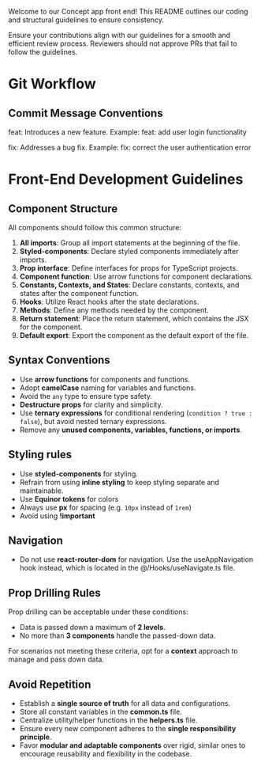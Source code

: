 

Welcome to our Concept app front end! This README outlines our coding and structural guidelines to ensure consistency.


Ensure your contributions align with our guidelines for a smooth and efficient review process. Reviewers should not approve PRs that fail to follow the guidelines. 

# Git Workflow
## Commit Message Conventions

feat: Introduces a new feature.
Example: feat: add user login functionality

fix: Addresses a bug fix.
Example: fix: correct the user authentication error

# Front-End Development Guidelines

## Component Structure

All components should follow this common structure:

1. **All imports**: Group all import statements at the beginning of the file.
2. **Styled-components**: Declare styled components immediately after imports.
3. **Prop interface**: Define interfaces for props for TypeScript projects.
4. **Component function**: Use arrow functions for component declarations.
5. **Constants, Contexts, and States**: Declare constants, contexts, and states after the component function.
6. **Hooks**: Utilize React hooks after the state declarations.
7. **Methods**: Define any methods needed by the component.
8. **Return statement**: Place the return statement, which contains the JSX for the component.
9. **Default export**: Export the component as the default export of the file.

## Syntax Conventions

- Use **arrow functions** for components and functions.
- Adopt **camelCase** naming for variables and functions.
- Avoid the `any` type to ensure type safety.
- **Destructure props** for clarity and simplicity.
- Use **ternary expressions** for conditional rendering (`condition ? true : false`), but avoid nested ternary expressions.
- Remove any **unused components, variables, functions, or imports**.

## Styling rules
- Use **styled-components** for styling.
- Refrain from using **inline styling** to keep styling separate and maintainable.
- Use **Equinor tokens** for colors
- Always use **px** for spacing (e.g. `10px` instead of `1rem`)
- Avoid using **!important**

## Navigation
- Do not use **react-router-dom** for navigation. Use the useAppNavigation hook instead, which is located in the @/Hooks/useNavigate.ts file.

## Prop Drilling Rules

Prop drilling can be acceptable under these conditions:

- Data is passed down a maximum of **2 levels**.
- No more than **3 components** handle the passed-down data.

For scenarios not meeting these criteria, opt for a **context** approach to manage and pass down data.

## Avoid Repetition

- Establish a **single source of truth** for all data and configurations.
- Store all constant variables in the **common.ts** file.
- Centralize utility/helper functions in the **helpers.ts** file.
- Ensure every new component adheres to the **single responsibility principle**.
- Favor **modular and adaptable components** over rigid, similar ones to encourage reusability and flexibility in the codebase.